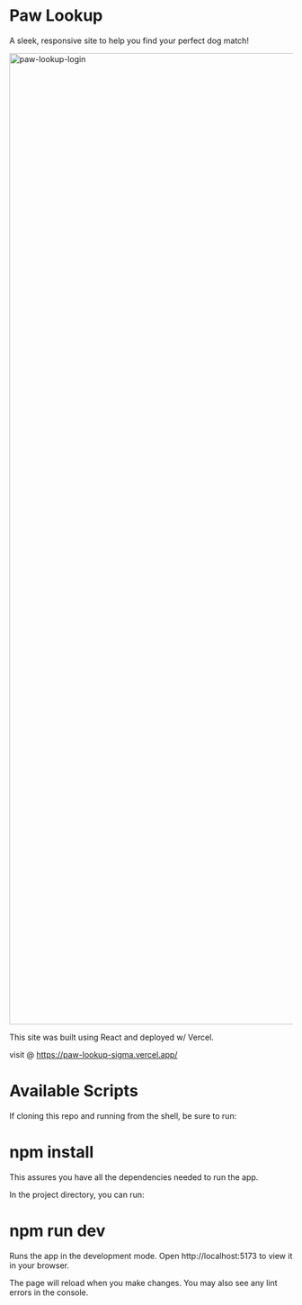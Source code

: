# Paw Lookup
A sleek, responsive site to help you find your perfect dog match!


<img width="1728" alt="paw-lookup-login" src="https://github.com/user-attachments/assets/2f988ae2-5086-4fe4-9ae8-64d29c5ddd47" />



This site was built using React and deployed w/ Vercel.

visit @ https://paw-lookup-sigma.vercel.app/
# Available Scripts
If cloning this repo and running from the shell, be sure to run:

# npm install
This assures you have all the dependencies needed to run the app.

In the project directory, you can run:

# npm run dev
Runs the app in the development mode.
Open http://localhost:5173 to view it in your browser.

The page will reload when you make changes.
You may also see any lint errors in the console.
